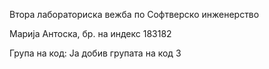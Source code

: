 Втора лабораториска вежба по Софтверско инженерство

Марија Антоска, бр. на индекс 183182

Група на код: 
Ја добив групата на код 3

